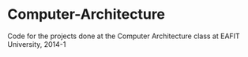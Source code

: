# Computer-Architecture
Code for the projects done at the Computer Architecture class at EAFIT University, 2014-1
